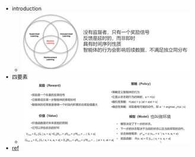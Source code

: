 - introduction
  - ![page_1](intro_rl_1.png)
- 四要素
  - ![4factor](intro_rl_4_factor.png)
- [ref](https://www.bilibili.com/video/BV16W421R7jA/?spm_id_from=333.880.my_history.page.click&vd_source=711f09f2f09ff87d7fcd85bbd346b892)